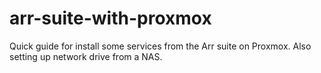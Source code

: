 # arr-suite-with-proxmox
Quick guide for install some services from the Arr suite on Proxmox. Also setting up network drive from a NAS.
